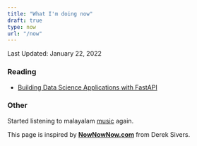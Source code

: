 ```yaml
---
title: "What I'm doing now"
draft: true
type: now
url: "/now"
---
```


Last Updated: January 22, 2022

### Reading
- [Building Data Science Applications with FastAPI](https://www.amazon.in/Building-Data-Science-Applications-FastAPI-ebook/dp/B09926TFQ5)

### Other
Started listening to malayalam [music](https://open.spotify.com/playlist/0jEuqLKHXsKqNXZmO4iVm3?si=4abe13339864434f) again.






This page is inspired by **[NowNowNow.com](https://nownownow.com/)** from Derek Sivers.
